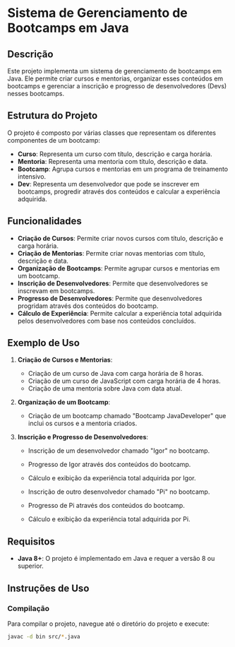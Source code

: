 # Sistema de Gerenciamento de Bootcamps em Java

## Descrição

Este projeto implementa um sistema de gerenciamento de bootcamps em Java. Ele permite criar cursos e mentorias, organizar esses conteúdos em bootcamps e gerenciar a inscrição e progresso de desenvolvedores (Devs) nesses bootcamps.

## Estrutura do Projeto

O projeto é composto por várias classes que representam os diferentes componentes de um bootcamp:

- **Curso**: Representa um curso com título, descrição e carga horária.
- **Mentoria**: Representa uma mentoria com título, descrição e data.
- **Bootcamp**: Agrupa cursos e mentorias em um programa de treinamento intensivo.
- **Dev**: Representa um desenvolvedor que pode se inscrever em bootcamps, progredir através dos conteúdos e calcular a experiência adquirida.

## Funcionalidades

- **Criação de Cursos**: Permite criar novos cursos com título, descrição e carga horária.
- **Criação de Mentorias**: Permite criar novas mentorias com título, descrição e data.
- **Organização de Bootcamps**: Permite agrupar cursos e mentorias em um bootcamp.
- **Inscrição de Desenvolvedores**: Permite que desenvolvedores se inscrevam em bootcamps.
- **Progresso de Desenvolvedores**: Permite que desenvolvedores progridam através dos conteúdos do bootcamp.
- **Cálculo de Experiência**: Permite calcular a experiência total adquirida pelos desenvolvedores com base nos conteúdos concluídos.

## Exemplo de Uso

1. **Criação de Cursos e Mentorias**:
    - Criação de um curso de Java com carga horária de 8 horas.
    - Criação de um curso de JavaScript com carga horária de 4 horas.
    - Criação de uma mentoria sobre Java com data atual.

2. **Organização de um Bootcamp**:
    - Criação de um bootcamp chamado "Bootcamp JavaDeveloper" que inclui os cursos e a mentoria criados.

3. **Inscrição e Progresso de Desenvolvedores**:
    - Inscrição de um desenvolvedor chamado "Igor" no bootcamp.
    - Progresso de Igor através dos conteúdos do bootcamp.
    - Cálculo e exibição da experiência total adquirida por Igor.

    - Inscrição de outro desenvolvedor chamado "Pi" no bootcamp.
    - Progresso de Pi através dos conteúdos do bootcamp.
    - Cálculo e exibição da experiência total adquirida por Pi.

## Requisitos

- **Java 8+**: O projeto é implementado em Java e requer a versão 8 ou superior.

## Instruções de Uso

### Compilação

Para compilar o projeto, navegue até o diretório do projeto e execute:

```sh
javac -d bin src/*.java
